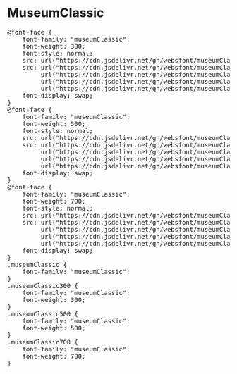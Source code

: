 # MuseumClassic

<pre>
@font-face {
    font-family: "museumClassic";
    font-weight: 300;
    font-style: normal;
    src: url("https://cdn.jsdelivr.net/gh/websfont/museumClassic/museumClassic-Light.eot");
    src: url("https://cdn.jsdelivr.net/gh/websfont/museumClassic/museumClassic-Light.eot?#iefix") format("embedded-opentype"),
         url("https://cdn.jsdelivr.net/gh/websfont/museumClassic/museumClassic-Light.woff2") format("woff2"),
         url("https://cdn.jsdelivr.net/gh/websfont/museumClassic/museumClassic-Light.woff") format("woff"),
         url("https://cdn.jsdelivr.net/gh/websfont/museumClassic/museumClassic-Light.ttf") format("truetype");
    font-display: swap;
}
@font-face {
    font-family: "museumClassic";
    font-weight: 500;
    font-style: normal;
    src: url("https://cdn.jsdelivr.net/gh/websfont/museumClassic/museumClassic-Medium.eot");
    src: url("https://cdn.jsdelivr.net/gh/websfont/museumClassic/museumClassic-Medium.eot?#iefix") format("embedded-opentype"),
         url("https://cdn.jsdelivr.net/gh/websfont/museumClassic/museumClassic-Medium.woff2") format("woff2"),
         url("https://cdn.jsdelivr.net/gh/websfont/museumClassic/museumClassic-Medium.woff") format("woff"),
         url("https://cdn.jsdelivr.net/gh/websfont/museumClassic/museumClassic-Medium.ttf") format("truetype");
    font-display: swap;
}
@font-face {
    font-family: "museumClassic";
    font-weight: 700;
    font-style: normal;
    src: url("https://cdn.jsdelivr.net/gh/websfont/museumClassic/museumClassic-Bold.eot");
    src: url("https://cdn.jsdelivr.net/gh/websfont/museumClassic/museumClassic-Bold.eot?#iefix") format("embedded-opentype"),
         url("https://cdn.jsdelivr.net/gh/websfont/museumClassic/museumClassic-Bold.woff2") format("woff2"),
         url("https://cdn.jsdelivr.net/gh/websfont/museumClassic/museumClassic-Bold.woff") format("woff"),
         url("https://cdn.jsdelivr.net/gh/websfont/museumClassic/museumClassic-Bold.ttf") format("truetype");
    font-display: swap;
}
.museumClassic {
    font-family: "museumClassic";
}
.museumClassic300 {
    font-family: "museumClassic";
    font-weight: 300;
}
.museumClassic500 {
    font-family: "museumClassic";
    font-weight: 500;
}
.museumClassic700 {
    font-family: "museumClassic";
    font-weight: 700;
}
</pre>
